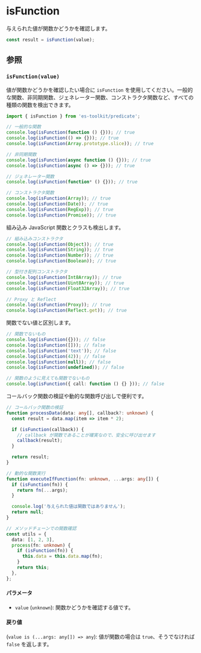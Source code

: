 # isFunction

与えられた値が関数かどうかを確認します。

```typescript
const result = isFunction(value);
```

## 参照

### `isFunction(value)`

値が関数かどうかを確認したい場合に `isFunction` を使用してください。一般的な関数、非同期関数、ジェネレーター関数、コンストラクタ関数など、すべての種類の関数を検出できます。

```typescript
import { isFunction } from 'es-toolkit/predicate';

// 一般的な関数
console.log(isFunction(function () {})); // true
console.log(isFunction(() => {})); // true
console.log(isFunction(Array.prototype.slice)); // true

// 非同期関数
console.log(isFunction(async function () {})); // true
console.log(isFunction(async () => {})); // true

// ジェネレーター関数
console.log(isFunction(function* () {})); // true

// コンストラクタ関数
console.log(isFunction(Array)); // true
console.log(isFunction(Date)); // true
console.log(isFunction(RegExp)); // true
console.log(isFunction(Promise)); // true
```

組み込み JavaScript 関数とクラスも検出します。

```typescript
// 組み込みコンストラクタ
console.log(isFunction(Object)); // true
console.log(isFunction(String)); // true
console.log(isFunction(Number)); // true
console.log(isFunction(Boolean)); // true

// 型付き配列コンストラクタ
console.log(isFunction(Int8Array)); // true
console.log(isFunction(Uint8Array)); // true
console.log(isFunction(Float32Array)); // true

// Proxy と Reflect
console.log(isFunction(Proxy)); // true
console.log(isFunction(Reflect.get)); // true
```

関数でない値と区別します。

```typescript
// 関数でないもの
console.log(isFunction({})); // false
console.log(isFunction([])); // false
console.log(isFunction('text')); // false
console.log(isFunction(42)); // false
console.log(isFunction(null)); // false
console.log(isFunction(undefined)); // false

// 関数のように見えても関数でないもの
console.log(isFunction({ call: function () {} })); // false
```

コールバック関数の検証や動的な関数呼び出しで便利です。

```typescript
// コールバック関数の検証
function processData(data: any[], callback?: unknown) {
  const result = data.map(item => item * 2);

  if (isFunction(callback)) {
    // callback が関数であることが確実なので、安全に呼び出せます
    callback(result);
  }

  return result;
}

// 動的な関数実行
function executeIfFunction(fn: unknown, ...args: any[]) {
  if (isFunction(fn)) {
    return fn(...args);
  }

  console.log('与えられた値は関数ではありません');
  return null;
}

// メソッドチェーンでの関数確認
const utils = {
  data: [1, 2, 3],
  process(fn: unknown) {
    if (isFunction(fn)) {
      this.data = this.data.map(fn);
    }
    return this;
  },
};
```

#### パラメータ

- `value` (`unknown`): 関数かどうかを確認する値です。

#### 戻り値

(`value is (...args: any[]) => any`): 値が関数の場合は `true`、そうでなければ `false` を返します。

